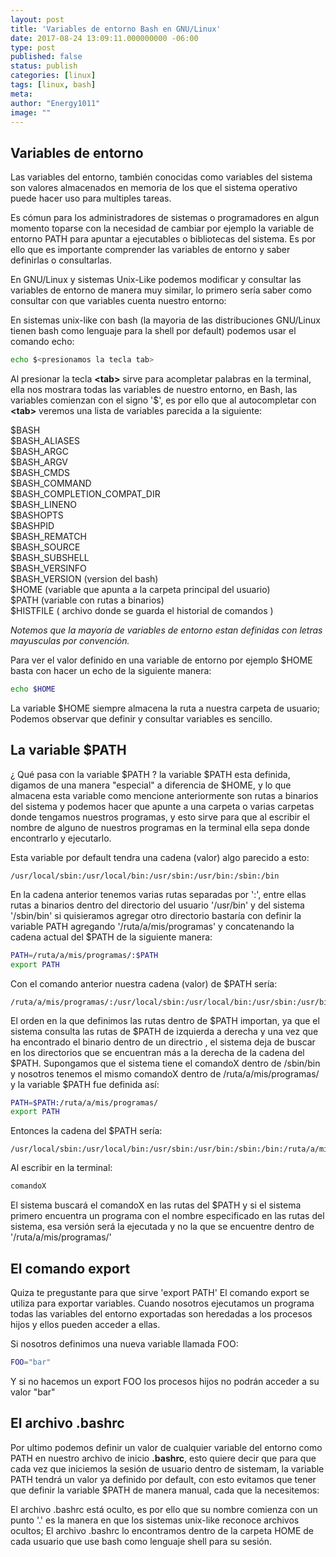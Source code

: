 ```yaml
---
layout: post
title: 'Variables de entorno Bash en GNU/Linux'
date: 2017-08-24 13:09:11.000000000 -06:00
type: post
published: false 
status: publish
categories: [linux]
tags: [linux, bash]
meta:
author: "Energy1011"
image: ""
---
```

## Variables de entorno

Las variables del entorno, también conocidas como variables del sistema son valores almacenados en memoria de los que el sistema operativo puede hacer uso para multiples tareas.  

Es cómun para los administradores de sistemas o programadores en algun momento toparse con la necesidad de cambiar por ejemplo la variable de entorno PATH para apuntar a ejecutables o bibliotecas del sistema. Es por ello que es importante comprender las variables de entorno y saber definirlas o consultarlas.

En GNU/Linux y sistemas Unix-Like podemos modificar y consultar las variables de entorno de manera muy similar, lo primero sería saber como consultar con que variables cuenta nuestro entorno:

En sistemas unix-like con bash (la mayoria de las distribuciones GNU/Linux tienen bash como lenguaje para la shell por default) podemos usar el comando echo:
```bash 
echo $<presionamos la tecla tab>
```

Al presionar la tecla **\<tab\>** sirve para acompletar palabras en la terminal, ella nos mostrara todas las variables de nuestro entorno, en Bash, las variables comienzan con el signo '$', es por ello que al autocompletar con **\<tab\>** veremos una lista de variables parecida a la siguiente:

$BASH            
$BASH_ALIASES    
$BASH_ARGC       
$BASH_ARGV       
$BASH_CMDS       
$BASH_COMMAND    
$BASH_COMPLETION_COMPAT_DIR       
$BASH_LINENO     
$BASHOPTS        
$BASHPID         
$BASH_REMATCH    
$BASH_SOURCE     
$BASH_SUBSHELL   
$BASH_VERSINFO   
$BASH_VERSION (version del bash)  
$HOME (variable que apunta a la carpeta principal del usuario)  
$PATH (variable con rutas a binarios)  
$HISTFILE ( archivo donde se guarda el historial de comandos )  

*Notemos que la mayoría de variables de entorno estan definidas con letras mayusculas por convención.*

Para ver el valor definido en una variable de entorno por ejemplo $HOME basta con hacer un echo de la siguiente manera:
```bash
echo $HOME
```
La variable $HOME siempre almacena la ruta a nuestra carpeta de usuario; Podemos observar que definir y consultar variables es sencillo.


## La variable $PATH
¿ Qué pasa con la variable $PATH ? la variable $PATH esta definida, digamos de una manera "especial" a diferencia de $HOME, y lo que almacena esta variable como mencione anteriormente son rutas a binarios del sistema y podemos hacer que apunte a una carpeta o varias carpetas donde tengamos nuestros programas, y esto sirve para que al escribir el nombre de alguno de nuestros programas en la terminal ella sepa donde encontrarlo y ejecutarlo.

Esta variable por default tendra una cadena (valor) algo parecido a esto:
```
/usr/local/sbin:/usr/local/bin:/usr/sbin:/usr/bin:/sbin:/bin
```
En la cadena anterior tenemos varias rutas separadas por ':', entre ellas rutas a binarios dentro del directorio del usuario '/usr/bin' y del sistema '/sbin/bin' si quisieramos agregar otro directorio bastaría con definir la variable PATH agregando '/ruta/a/mis/programas' y concatenando la cadena actual del $PATH de la siguiente manera:

```bash
PATH=/ruta/a/mis/programas/:$PATH
export PATH
```

Con el comando anterior nuestra cadena (valor) de $PATH sería:
```
/ruta/a/mis/programas/:/usr/local/sbin:/usr/local/bin:/usr/sbin:/usr/bin:/sbin:/bin
```

El orden en la que definimos las rutas dentro de $PATH importan, ya que el sistema consulta las rutas de $PATH de izquierda a derecha y una vez que ha encontrado el binario dentro de un directrio , el sistema deja de buscar en los directorios que se encuentran más a la derecha de la cadena del $PATH. Supongamos que el sistema tiene el comandoX dentro de /sbin/bin y nosotros tenemos el mismo comandoX dentro de /ruta/a/mis/programas/ y la variable $PATH fue definida así:
```bash
PATH=$PATH:/ruta/a/mis/programas/
export PATH
```

Entonces la cadena del $PATH sería:
```
/usr/local/sbin:/usr/local/bin:/usr/sbin:/usr/bin:/sbin:/bin:/ruta/a/mis/programas/
```

Al escribir en la terminal:
```bash
comandoX
```
El sistema buscará el comandoX en las rutas del $PATH y si el sistema primero encuentra un programa con el nombre especificado en las rutas del sistema, esa versión será la ejecutada y no la que se encuentre dentro de '/ruta/a/mis/programas/' 

## El comando export
Quiza te pregustante para que sirve 'export PATH' El comando export se utiliza para exportar variables. Cuando nosotros ejecutamos un programa todas las variables del entorno exportadas son heredadas a los procesos hijos y ellos pueden acceder a ellas.

Si nosotros definimos una nueva variable llamada FOO:
```bash
FOO="bar"
```
Y si no hacemos un export FOO los procesos hijos no podrán acceder a su valor "bar"


## El archivo .bashrc

Por ultimo podemos definir un valor de cualquier variable del entorno como PATH en nuestro archivo de inicio **.bashrc**, esto quiere decir que para que cada vez que iniciemos la sesión de usuario dentro de sistemam, la variable PATH tendrá un valor ya definido por default, con esto evitamos que tener que definir la variable $PATH de manera manual, cada que la necesitemos:

El archivo .bashrc está oculto, es por ello que su nombre comienza con un punto '.' es la manera en que los sistemas unix-like reconoce archivos ocultos; El archivo .bashrc lo encontramos dentro de la carpeta HOME de cada usuario que use bash como lenguaje shell para su sesión. 
